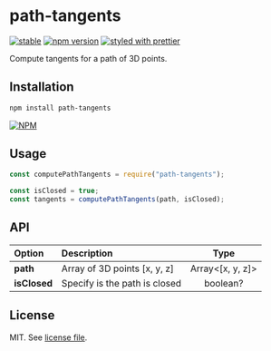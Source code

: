 # path-tangents

[![stable](http://badges.github.io/stability-badges/dist/stable.svg)](http://github.com/badges/stability-badges)
[![npm version](https://badge.fury.io/js/path-tangents.svg)](https://www.npmjs.com/package/path-tangents)
[![styled with prettier](https://img.shields.io/badge/styled_with-prettier-ff69b4.svg)](https://github.com/prettier/prettier)

Compute tangents for a path of 3D points.

## Installation

```bash
npm install path-tangents
```

[![NPM](https://nodei.co/npm/path-tangents.png)](https://nodei.co/npm/path-tangents/)

## Usage

```js
const computePathTangents = require("path-tangents");

const isClosed = true;
const tangents = computePathTangents(path, isClosed);
```

## API

| Option       | Description                   |       Type       |
| :----------- | :---------------------------- | :--------------: |
| **path**     | Array of 3D points [x, y, z]  | Array<[x, y, z]> |
| **isClosed** | Specify is the path is closed |     boolean?     |

## License

MIT. See [license file](https://github.com/dmnsgn/path-tangents/blob/master/LICENSE.md).
